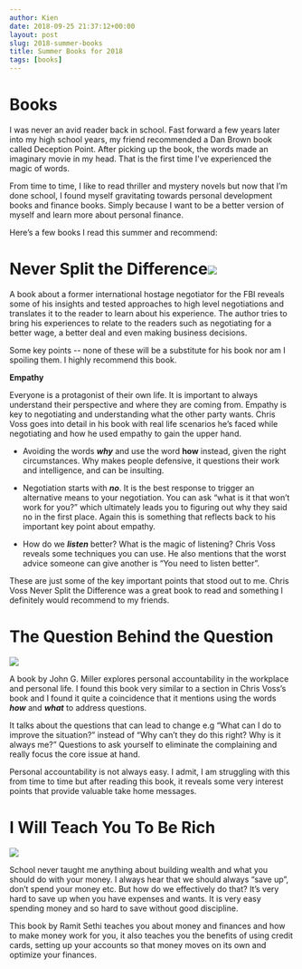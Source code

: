 ```yaml
---
author: Kien
date: 2018-09-25 21:37:12+00:00
layout: post
slug: 2018-summer-books
title: Summer Books for 2018
tags: [books]
---
```


# **Books**

I was never an avid reader back in school. Fast forward a few years later into my high school years, my friend recommended a Dan Brown book called Deception Point. After picking up the book, the words made an imaginary movie in my head. That is the first time I've experienced the magic of words.

From time to time, I like to read thriller and mystery novels but now that I’m done school, I found myself gravitating towards personal development books and finance books. Simply because I want to be a better version of myself and learn more about personal finance.

Here’s a few books I read this summer and recommend:

# **Never Split the Difference**![](https://books.google.com/books/content/images/frontcover/RmdqCgAAQBAJ?fife=w400-h600)

A book about a former international hostage negotiator for the FBI reveals some of his insights and tested approaches to high level negotiations and translates it to the reader to learn about his experience. The author tries to bring his experiences to relate to the readers such as negotiating for a better wage, a better deal and even making business decisions.

Some key points -- none of these will be a substitute for his book nor am I spoiling them. I highly recommend this book.

**Empathy**

Everyone is a protagonist of their own life. It is important to always understand their perspective and where they are coming from. Empathy is key to negotiating and understanding what the other party wants. Chris Voss goes into detail in his book with real life scenarios he’s faced while negotiating and how he used empathy to gain the upper hand.

- Avoiding the words **_why_** and use the word **how** instead, given the right circumstances. Why makes people defensive, it questions their work and intelligence, and can be insulting.

* Negotiation starts with **_no_**. It is the best response to trigger an alternative means to your negotiation. You can ask “what is it that won’t work for you?” which ultimately leads you to figuring out why they said no in the first place. Again this is something that reflects back to his important key point about empathy.

- How do we **_listen_** better? What is the magic of listening? Chris Voss reveals some techniques you can use. He also mentions that the worst advice someone can give another is “You need to listen better”.

These are just some of the key important points that stood out to me. Chris Voss Never Split the Difference was a great book to read and something I definitely would recommend to my friends.

# **The Question Behind the Question**

![](https://images-na.ssl-images-amazon.com/images/I/81SgFlPuFUL.jpg)

A book by John G. Miller explores personal accountability in the workplace and personal life. I found this book very similar to a section in Chris Voss’s book and I found it quite a coincidence that it mentions using the words **_how_** and **_what_** to address questions.

It talks about the questions that can lead to change e.g “What can I do to improve the situation?” instead of “Why can’t they do this right? Why is it always me?” Questions to ask yourself to eliminate the complaining and really focus the core issue at hand.

Personal accountability is not always easy. I admit, I am struggling with this from time to time but after reading this book, it reveals some very interest points that provide valuable take home messages.

# **I Will Teach You To Be Rich**

![](https://books.google.com/books/content/images/frontcover/A-hrDwAAQBAJ?fife=w400-h600)

School never taught me anything about building wealth and what you should do with your money. I always hear that we should always “save up”, don’t spend your money etc. But how do we effectively do that? It’s very hard to save up when you have expenses and wants. It is very easy spending money and so hard to save without good discipline.

This book by Ramit Sethi teaches you about money and finances and how to make money work for you, it also teaches you the benefits of using credit cards, setting up your accounts so that money moves on its own and optimize your finances.
